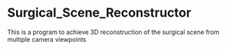 # Surgical_Scene_Reconstructor
This is a program to achieve 3D reconstruction of the surgical scene from multiple camera viewpoints
